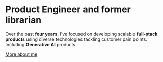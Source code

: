 # Product Engineer and former librarian

Over the past **four years**, I've focused on developing scalable **full-stack products** using diverse technologies tackling customer pain points. Including **Generative AI** products. 

<a href="/about" class="py-1 px-2">More about me</a>